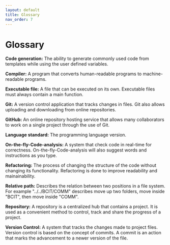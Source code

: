 ```yaml
---
layout: default
title: Glossary
nav_order: 7
---
```


# Glossary

**Code generation:** The ability to generate commonly used code from templates while using the user defined variables.

**Compiler:** A program that converts human-readable programs to machine-readable programs.

**Executable file:** A file that can be executed on its own. Executable files must always contain a main function.

**Git:** A version control application that tracks changes in files. Git also allows uploading and downloading from online repositories.

**GitHub:** An online repository hosting service that allows many collaborators to work on a single project through the use of Git.

**Language standard:** The programming language version.

**On-the-fly-Code-analysis:** A system that check code in real-time for correctness. On-the-fly-Code-analysis will also suggest words and instructions as you type.

**Refactoring:** The process of changing the structure of the code without changing its functionality. Refactoring is done to improve readability and mainainability.

**Relative path:** Describes the relation between two positions in a file system. For example "../../BCIT/COMM" describes move up two folders, move inside "BCIT", then move inside "COMM".

**Repository:** A repository is a centralized hub that contains a project. It is used as a convenient method to control, track and share the progress of a project.

**Version Control:** A system that tracks the changes made to project files. Version control is based on the concept of commits. A commit is an action that marks the advancement to a newer version of the file.
